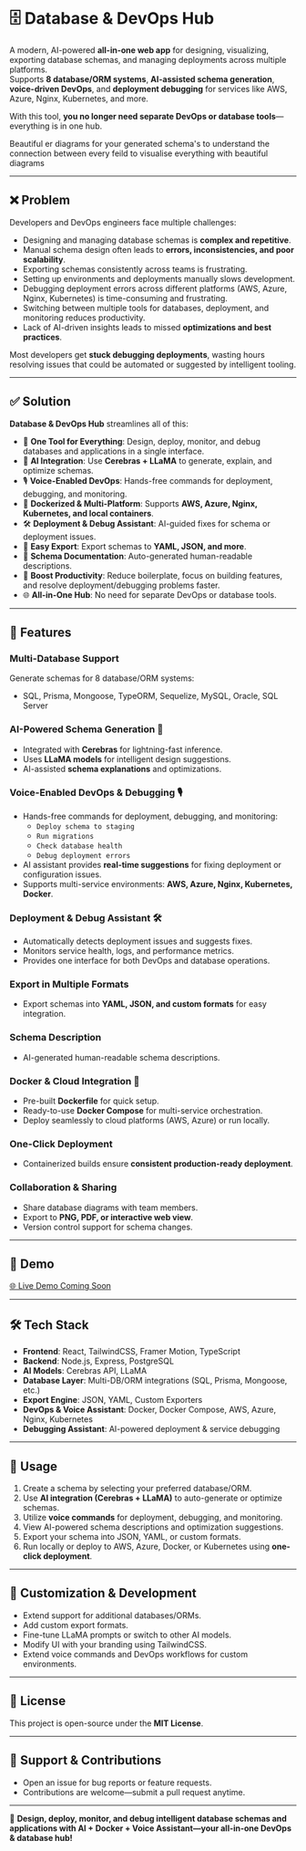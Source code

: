 # 🗄️ Database & DevOps Hub

A modern, AI-powered **all-in-one web app** for designing, visualizing, exporting database schemas, and managing deployments across multiple platforms.  
Supports **8 database/ORM systems**, **AI-assisted schema generation**, **voice-driven DevOps**, and **deployment debugging** for services like AWS, Azure, Nginx, Kubernetes, and more.  

With this tool, **you no longer need separate DevOps or database tools**—everything is in one hub.

Beautiful er diagrams for your generated schema's to understand the connection between every feild to visualise everything with beautiful diagrams 

---

## ❌ Problem
Developers and DevOps engineers face multiple challenges:  
- Designing and managing database schemas is **complex and repetitive**.  
- Manual schema design often leads to **errors, inconsistencies, and poor scalability**.  
- Exporting schemas consistently across teams is frustrating.  
- Setting up environments and deployments manually slows development.  
- Debugging deployment errors across different platforms (AWS, Azure, Nginx, Kubernetes) is time-consuming and frustrating.  
- Switching between multiple tools for databases, deployment, and monitoring reduces productivity.  
- Lack of AI-driven insights leads to missed **optimizations and best practices**.  

Most developers get **stuck debugging deployments**, wasting hours resolving issues that could be automated or suggested by intelligent tooling.  

---

## ✅ Solution
**Database & DevOps Hub** streamlines all of this:  
- 🧩 **One Tool for Everything**: Design, deploy, monitor, and debug databases and applications in a single interface.  
- 🤖 **AI Integration**: Use **Cerebras + LLaMA** to generate, explain, and optimize schemas.  
- 🎙️ **Voice-Enabled DevOps**: Hands-free commands for deployment, debugging, and monitoring.  
- 🐳 **Dockerized & Multi-Platform**: Supports **AWS, Azure, Nginx, Kubernetes, and local containers**.  
- 🛠️ **Deployment & Debug Assistant**: AI-guided fixes for schema or deployment issues.  
- 📂 **Easy Export**: Export schemas to **YAML, JSON, and more**.  
- 📖 **Schema Documentation**: Auto-generated human-readable descriptions.  
- 🚀 **Boost Productivity**: Reduce boilerplate, focus on building features, and resolve deployment/debugging problems faster.  
- 🌐 **All-in-One Hub**: No need for separate DevOps or database tools.  

---

## 🚀 Features

### Multi-Database Support
Generate schemas for 8 database/ORM systems:  
- SQL, Prisma, Mongoose, TypeORM, Sequelize, MySQL, Oracle, SQL Server  

### AI-Powered Schema Generation 🤖
- Integrated with **Cerebras** for lightning-fast inference.  
- Uses **LLaMA models** for intelligent design suggestions.  
- AI-assisted **schema explanations** and optimizations.  

### Voice-Enabled DevOps & Debugging 🎙️
- Hands-free commands for deployment, debugging, and monitoring:  
  - `Deploy schema to staging`  
  - `Run migrations`  
  - `Check database health`  
  - `Debug deployment errors`  
- AI assistant provides **real-time suggestions** for fixing deployment or configuration issues.  
- Supports multi-service environments: **AWS, Azure, Nginx, Kubernetes, Docker**.  

### Deployment & Debug Assistant 🛠️
- Automatically detects deployment issues and suggests fixes.  
- Monitors service health, logs, and performance metrics.  
- Provides one interface for both DevOps and database operations.  

### Export in Multiple Formats
- Export schemas into **YAML, JSON, and custom formats** for easy integration.  

### Schema Description
- AI-generated human-readable schema descriptions.  

### Docker & Cloud Integration 🐳
- Pre-built **Dockerfile** for quick setup.  
- Ready-to-use **Docker Compose** for multi-service orchestration.  
- Deploy seamlessly to cloud platforms (AWS, Azure) or run locally.  

### One-Click Deployment
- Containerized builds ensure **consistent production-ready deployment**.  

### Collaboration & Sharing
- Share database diagrams with team members.  
- Export to **PNG, PDF, or interactive web view**.  
- Version control support for schema changes.  

---

## 🔗 Demo
[🌐 Live Demo Coming Soon](#)

---

## 🛠️ Tech Stack
- **Frontend**: React, TailwindCSS, Framer Motion, TypeScript  
- **Backend**: Node.js, Express, PostgreSQL  
- **AI Models**: Cerebras API, LLaMA  
- **Database Layer**: Multi-DB/ORM integrations (SQL, Prisma, Mongoose, etc.)  
- **Export Engine**: JSON, YAML, Custom Exporters  
- **DevOps & Voice Assistant**: Docker, Docker Compose, AWS, Azure, Nginx, Kubernetes  
- **Debugging Assistant**: AI-powered deployment & service debugging  

---

## 📝 Usage
1. Create a schema by selecting your preferred database/ORM.  
2. Use **AI integration (Cerebras + LLaMA)** to auto-generate or optimize schemas.  
3. Utilize **voice commands** for deployment, debugging, and monitoring.  
4. View AI-powered schema descriptions and optimization suggestions.  
5. Export your schema into JSON, YAML, or custom formats.  
6. Run locally or deploy to AWS, Azure, Docker, or Kubernetes using **one-click deployment**.  

---

## 🎨 Customization & Development
- Extend support for additional databases/ORMs.  
- Add custom export formats.  
- Fine-tune LLaMA prompts or switch to other AI models.  
- Modify UI with your branding using TailwindCSS.  
- Extend voice commands and DevOps workflows for custom environments.  

---

## 📄 License
This project is open-source under the **MIT License**.  

---

## 📧 Support & Contributions
- Open an issue for bug reports or feature requests.  
- Contributions are welcome—submit a pull request anytime.  

---

🌟 **Design, deploy, monitor, and debug intelligent database schemas and applications with AI + Docker + Voice Assistant—your all-in-one DevOps & database hub!**
